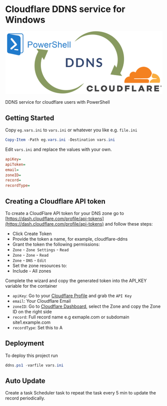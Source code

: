 # Cloudflare DDNS service for Windows

![cloudflare-ddns](ddns_cloudflare_powershell.png)

DDNS service for cloudflare users with PowerShell

## Getting Started

Copy `eg.vars.ini` to `vars.ini` or whatever you like e.g. `file.ini`

```powershell
Copy-Item -Path eg.vars.ini -Destination vars.ini
```

Edit `vars.ini` and replace the values with your own.

```ini
apiKey=
apiToken=
email=
zoneID=
record=
recordType=
```

## Creating a Cloudflare API token

To create a CloudFlare API token for your DNS zone go to [https://dash.cloudflare.com/profile/api-tokens](https://dash.cloudflare.com/profile/api-tokens) and follow these steps:

* Click Create Token
* Provide the token a name, for example, cloudflare-ddns
* Grant the token the following permissions:
* `Zone` - `Zone Settings` - `Read`
* `Zone` - `Zone` - `Read`
* `Zone` - `DNS` - `Edit`
* Set the zone resources to:
* Include - All zones

Complete the wizard and copy the generated token into the API_KEY variable for the container

* `apiKey`: Go to your [Cloudflare Profile](https://dash.cloudflare.com/profile/api-tokens) and grab the `API Key`
* `email`: Your Cloudflare Email
* `zoneID`: Go to [Cloudflare Dashboard](https://dash.cloudflare.com/), select the Zone and copy the Zone ID on the right side
* `record`: Full record name e.g exmaple.com or subdomain site1.example.com
* `recordType`: Set this to A

## Deployment

To deploy this project run

```powershell
ddns.ps1 -varfile vars.ini
```

## Auto Update

Create a task Scheduler task to repeat the task every 5 min to update the record periodically.

